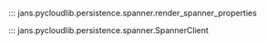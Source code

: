 ::: jans.pycloudlib.persistence.spanner.render_spanner_properties

::: jans.pycloudlib.persistence.spanner.SpannerClient
